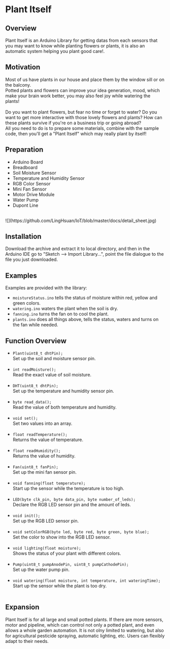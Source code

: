 # Plant Itself

## Overview
Plant Itself is an Arduino Library for getting datas from each sensors that you may want to know while planting flowers or plants, it is also an automatic system helping you plant good care!.

## Motivation
Most of us have plants in our house and place them by the window sill or on the balcony.<br>
Potted plants and flowers can improve your idea generation, mood, which make your brain work better, you may also feel joy while watering the plants!<br><br>
Do you want to plant flowers, but fear no time or forget to water? Do you want to get more interactive with those lovely flowers and plants? How can these plants survive if you're on a business trip or going abroad?<br>
All you need to do is to prepare some materials, combine with the sample code, then you'll get a "Plant Itself" which may really plant by itself!<br>

## Preparation
- Arduino Board
- Breadboard
- Soil Moisture Sensor
- Temperature and Humidity Sensor
- RGB Color Sensor
- Mini Fan Sensor
- Motor Drive Module
- Water Pump
- Dupont Line
<br>
![](https://github.com/LingHsuan/IoT/blob/master/docs/detail_sheet.jpg)

## Installation
Download the archive and extract it to local directory, and then in the Arduino IDE go to "Sketch --> Import Library...", point the file dialogue to the file you just downloaded.

## Examples
Examples are provided with the library:<br>
- `moistureStatus.ino` tells the status of moisture within red, yellow and green colors.
- `watering.ino` waters the plant when the soil is dry.
- `fanning.ino` turns the fan on to cool the plant.
- `plants.ino` does all things above, tells the status, waters and turns on the fan while needed.

## Function Overview
- `Plant(uint8_t dhtPin);`<br>
Set up the soil and moisture sensor pin.<br><br>
-	`int readMoisture();`<br>
Read the exact value of soil moisture.<br><br>
- `DHT(uint8_t dhtPin);`<br>
Set up the temperature and humidity sensor pin.<br><br>
-	`byte read_data();`<br>
Read the value of both temperature and humidity.<br><br>
-	`void set();`<br>
Set two values into an array.<br><br>
-	`float readTemperature();`<br>
Returns the value of temperature.<br><br>
-	`float readHumidity();`<br>
Returns the value of humidity.<br><br>
- `Fan(uint8_t fanPin);`<br>
Set up the mini fan sensor pin.<br><br>
-	`void fanning(float temperature);`<br>
Start up the sensor while the temperature is too high.<br><br>
- `LED(byte clk_pin, byte data_pin, byte number_of_leds);`<br>
Declare the RGB LED sensor pin and the amount of leds.<br><br>
- `void init();`<br>
Set up the RGB LED sensor pin.<br><br>
-	`void setColorRGB(byte led, byte red, byte green, byte blue);`<br>
Set the color to show into the RGB LED sensor.<br><br>
-	`void lighting(float moisture);`<br>
Shows the status of your plant with different colors.<br><br>
-	`Pump(uint8_t pumpAnodePin, uint8_t pumpCathodePin);`<br>
Set up the water pump pin.<br><br>
-	`void watering(float moisture, int temperature, int wateringTime);`<br>
Start up the sensor while the plant is too dry.<br><br>

## Expansion
Plant Itself is for all large and small potted plants. If there are more sensors, motor and pipeline, which can control not only a potted plant, and even allows a whole garden automation. It is not olny limited to watering, but also for agricultural pesticide spraying, automatic lighting, etc. Users can flexibly adapt to their needs.
